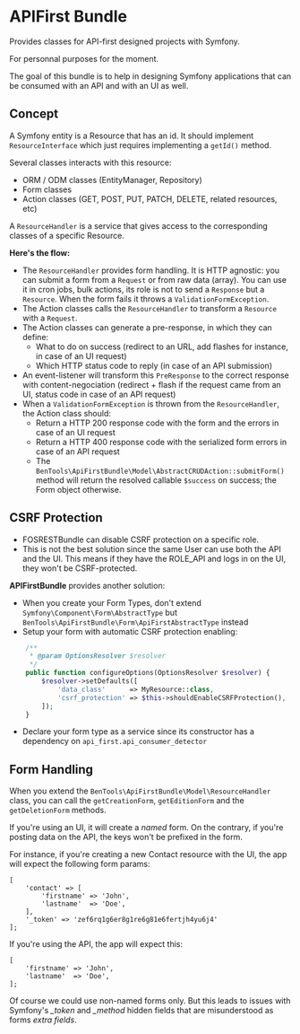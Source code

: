 APIFirst Bundle
===============

Provides classes for API-first designed projects with Symfony.

For personnal purposes for the moment.

The goal of this bundle is to help in designing Symfony applications that can be consumed with an API and with an UI as well.

Concept
-------

A Symfony entity is a Resource that has an id. It should implement `ResourceInterface` which just requires implementing a `getId()` method.

Several classes interacts with this resource:

* ORM / ODM classes (EntityManager, Repository)
* Form classes
* Action classes (GET, POST, PUT, PATCH, DELETE, related resources, etc)

A `ResourceHandler` is a service that gives access to the corresponding classes of a specific Resource.

**Here's the flow:**

* The `ResourceHandler` provides form handling. It is HTTP agnostic: you can submit a form from a `Request` or from raw data (array). You can use it in cron jobs, bulk actions, its role is not to send a `Response` but a `Resource`. When the form fails it throws a `ValidationFormException`.
* The Action classes calls the `ResourceHandler` to transform a `Resource` with a `Request`.
* The Action classes can generate a pre-response, in which they can define:
	* What to do on success (redirect to an URL, add flashes for instance, in case of an UI request)
	* Which HTTP status code to reply (in case of an API submission)
* An event-listener will transform this `PreResponse` to the correct response with content-negociation (redirect + flash if the request came from an UI, status code in case of an API request)
* When a `ValidationFormException` is thrown from the `ResourceHandler`, the Action class should:
	* Return a HTTP 200 response code with the form and the errors in case of an UI request
	* Return a HTTP 400 response code with the serialized form errors in case of an API request
	* The `BenTools\ApiFirstBundle\Model\AbstractCRUDAction::submitForm()` method will return the resolved callable `$success` on success; the Form object otherwise.

CSRF Protection
---------------

* FOSRESTBundle can disable CSRF protection on a specific role.
* This is not the best solution since the same User can use both the API and the UI. This means if they have the ROLE_API and logs in on the UI, they won't be CSRF-protected.

**APIFirstBundle** provides another solution:

* When you create your Form Types, don't extend `Symfony\Component\Form\AbstractType` but `BenTools\ApiFirstBundle\Form\ApiFirstAbstractType` instead
* Setup your form with automatic CSRF protection enabling:

```php
    /**
     * @param OptionsResolver $resolver
     */
    public function configureOptions(OptionsResolver $resolver) {
        $resolver->setDefaults([
            'data_class'      => MyResource::class,
            'csrf_protection' => $this->shouldEnableCSRFProtection(),
        ]);
    }

```

* Declare your form type as a service since its constructor has a dependency on `api_first.api_consumer_detector` 


Form Handling
-------------

When you extend the `BenTools\ApiFirstBundle\Model\ResourceHandler` class, you can call the `getCreationForm`, `getEditionForm` and the `getDeletionForm` methods.

If you're using an UI, it will create a *named* form. On the contrary, if you're posting data on the API, the keys won't be prefixed in the form.

For instance, if you're creating a new Contact resource with the UI, the app will expect the following form params:
```
[
    'contact' => [
        'firstname' => 'John',
        'lastname'  => 'Doe',
    ],
    '_token' => 'zef6rq1g6er8g1re6g81e6fertjh4yu6j4'
];
```

If you're using the API, the app will expect this:
```
[
    'firstname' => 'John',
    'lastname'  => 'Doe',
];
```

Of course we could use non-named forms only. 
But this leads to issues with Symfony's *_token* and *_method* hidden fields that are misunderstood as forms *extra fields*.